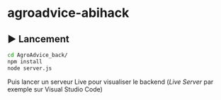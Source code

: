 # agroadvice-abihack

## ▶️ Lancement

```bash
cd AgroAdvice_back/
npm install
node server.js
```

Puis lancer un serveur Live pour visualiser le backend (_Live Server_ par exemple sur Visual Studio Code)
